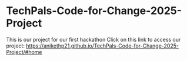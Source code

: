 # TechPals-Code-for-Change-2025-Project
This is our project for our first hackathon
Click on this link to access our project: https://anikethp21.github.io/TechPals-Code-for-Change-2025-Project/#home
